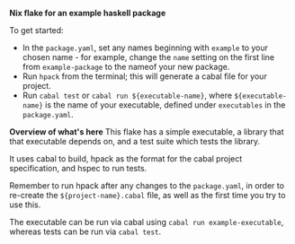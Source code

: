 **Nix flake for an example haskell package**

To get started:
- In the `package.yaml`, set any names beginning with `example` to your chosen name - for example, change the `name` setting on the first line from `example-package` to the nameof your new package.
- Run `hpack` from the terminal; this will generate a cabal file for your project.
- Run `cabal test` or `cabal run ${executable-name}`, where `${executable-name}` is the name of your executable, defined under `executables` in the `package.yaml`.

**Overview of what's here**
This flake has a simple executable, a library that that executable depends on, and a test suite which tests the library.

It uses cabal to build, hpack as the format for the cabal project specification, and hspec to run tests.

Remember to run hpack after any changes to the `package.yaml`, in order to re-create the `${project-name}.cabal` file, as well as the first time you try to use this.

The executable can be run via cabal using `cabal run example-executable`, whereas tests can be run via `cabal test`.

